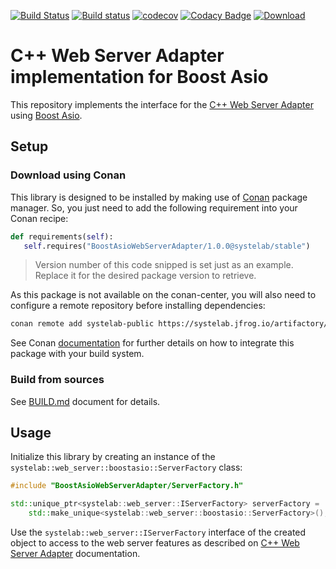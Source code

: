 [![Build Status](https://travis-ci.org/systelab/cpp-boostasio-webserver-adapter.svg?branch=master)](https://travis-ci.org/systelab/cpp-boostasio-webserver-adapter)
[![Build status](https://ci.appveyor.com/api/projects/status/ea1h2dl6cxgmekv2?svg=true)](https://ci.appveyor.com/project/systelab/cpp-boostasio-webserver-adapter)
[![codecov](https://codecov.io/gh/systelab/cpp-boostasio-webserver-adapter/branch/master/graph/badge.svg)](https://codecov.io/gh/systelab/cpp-boostasio-webserver-adapter)
[![Codacy Badge](https://api.codacy.com/project/badge/Grade/934c47b9e7ca484692b1c5b2976808b9)](https://www.codacy.com/app/systelab/cpp-boostasio-webserver-adapter?utm_source=github.com&amp;utm_medium=referral&amp;utm_content=systelab/cpp-boostasio-webserver-adapter&amp;utm_campaign=Badge_Grade)
[![Download](https://api.bintray.com/packages/systelab/conan/BoostAsioWebServerAdapter:systelab/images/download.svg)](https://bintray.com/systelab/conan/BoostAsioWebServerAdapter:systelab/_latestVersion)

# C++ Web Server Adapter implementation for Boost Asio

This repository implements the interface for the [C++ Web Server Adapter](https://github.com/systelab/cpp-webserver-adapter) using [Boost Asio](https://www.boost.org/doc/libs/1_67_0/doc/html/boost_asio.html).


## Setup

### Download using Conan

This library is designed to be installed by making use of [Conan](https://conan.io/) package manager. So, you just need to add the following requirement into your Conan recipe:

```python
def requirements(self):
   self.requires("BoostAsioWebServerAdapter/1.0.0@systelab/stable")
```

> Version number of this code snipped is set just as an example. Replace it for the desired package version to retrieve.

As this package is not available on the conan-center, you will also need to configure a remote repository before installing dependencies:

```bash
conan remote add systelab-public https://systelab.jfrog.io/artifactory/api/conan/cpp-conan-production-local
```

See Conan [documentation](https://docs.conan.io/en/latest/) for further details on how to integrate this package with your build system.

### Build from sources

See [BUILD.md](BUILD.md) document for details.


## Usage

Initialize this library by creating an instance of the `systelab::web_server::boostasio::ServerFactory` class:

```cpp
#include "BoostAsioWebServerAdapter/ServerFactory.h"

std::unique_ptr<systelab::web_server::IServerFactory> serverFactory = 
    std::make_unique<systelab::web_server::boostasio::ServerFactory>();
```

Use the `systelab::web_server::IServerFactory` interface of the created object to access to the web server features as described on [C++ Web Server Adapter](https://github.com/systelab/cpp-webserver-adapter) documentation.
